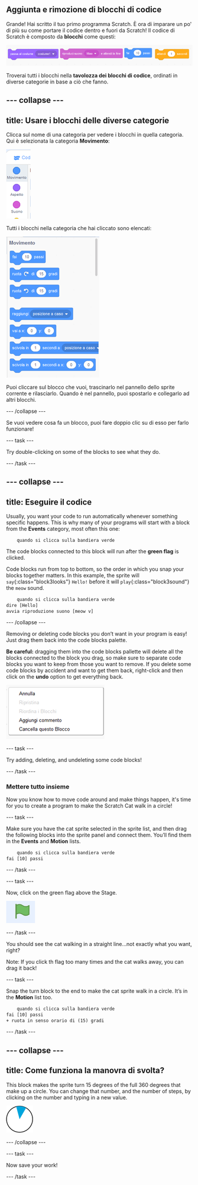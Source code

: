 ## Aggiunta e rimozione di blocchi di codice

Grande! Hai scritto il tuo primo programma Scratch. È ora di imparare un po' di più su come portare il codice dentro e fuori da Scratch! Il codice di Scratch è composto da **blocchi** come questi:

![](images/code1.png)

Troverai tutti i blocchi nella **tavolozza dei blocchi di codice**, ordinati in diverse categorie in base a ciò che fanno.

## \--- collapse \---

## title: Usare i blocchi delle diverse categorie

Clicca sul nome di una categoria per vedere i blocchi in quella categoria. Qui è selezionata la categoria **Movimento**:

![](images/code2a.png)

Tutti i blocchi nella categoria che hai cliccato sono elencati:

![](images/code2b.png)

Puoi cliccare sul blocco che vuoi, trascinarlo nel pannello dello sprite corrente e rilasciarlo. Quando è nel pannello, puoi spostarlo e collegarlo ad altri blocchi.

\--- /collapse \---

Se vuoi vedere cosa fa un blocco, puoi fare doppio clic su di esso per farlo funzionare!

\--- task \---

Try double-clicking on some of the blocks to see what they do.

\--- /task \---

## \--- collapse \---

## title: Eseguire il codice

Usually, you want your code to run automatically whenever something specific happens. This is why many of your programs will start with a block from the **Events** category, most often this one:

```blocks3
    quando si clicca sulla bandiera verde
```

The code blocks connected to this block will run after the **green flag** is clicked.

Code blocks run from top to bottom, so the order in which you snap your blocks together matters. In this example, the sprite will `say`{:class="block3looks"} `Hello!` before it will `play`{:class="block3sound"} the `meow` sound.

```blocks3
    quando si clicca sulla bandiera verde
dire [Hello]
avvia riproduzione suono [meow v]
```

\--- /collapse \---

Removing or deleting code blocks you don’t want in your program is easy! Just drag them back into the code blocks palette.

**Be careful:** dragging them into the code blocks pallette will delete all the blocks connected to the block you drag, so make sure to separate code blocks you want to keep from those you want to remove. If you delete some code blocks by accident and want to get them back, right-click and then click on the **undo** option to get everything back.

![](images/code6.png)

\--- task \---

Try adding, deleting, and undeleting some code blocks!

\--- /task \---

### Mettere tutto insieme

Now you know how to move code around and make things happen, it's time for you to create a program to make the Scratch Cat walk in a circle!

\--- task \---

Make sure you have the cat sprite selected in the sprite list, and then drag the following blocks into the sprite panel and connect them. You’ll find them in the **Events** and **Motion** lists.

```blocks3
    quando si clicca sulla bandiera verde
fai [10] passi
```

\--- /task \---

\--- task \---

Now, click on the green flag above the Stage.

![](images/code7.png)

\--- /task \---

You should see the cat walking in a straight line...not exactly what you want, right?

Note: If you click th flag too many times and the cat walks away, you can drag it back!

\--- task \---

Snap the turn block to the end to make the cat sprite walk in a circle. It’s in the **Motion** list too.

```blocks3
    quando si clicca sulla bandiera verde
fai [10] passi
+ ruota in senso orario di (15) gradi
```

\--- /task \---

## \--- collapse \---

## title: Come funziona la manovra di svolta?

This block makes the sprite turn 15 degrees of the full 360 degrees that make up a circle. You can change that number, and the number of steps, by clicking on the number and typing in a new value.

![](images/code9.png)

\--- /collapse \---

\--- task \---

Now save your work!

\--- /task \---